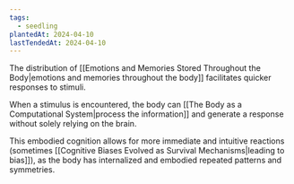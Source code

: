 ```yaml
---
tags:
  - seedling
plantedAt: 2024-04-10
lastTendedAt: 2024-04-10
---
```

The distribution of [[Emotions and Memories Stored Throughout the Body|emotions and memories throughout the body]] facilitates quicker responses to stimuli.

When a stimulus is encountered, the body can [[The Body as a Computational System|process the information]] and generate a response without solely relying on the brain.

This embodied cognition allows for more immediate and intuitive reactions (sometimes [[Cognitive Biases Evolved as Survival Mechanisms|leading to bias]]), as the body has internalized and embodied repeated patterns and symmetries.
